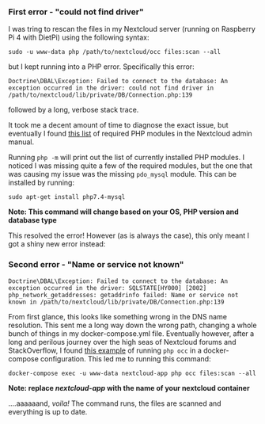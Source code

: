 ### First error - "could not find driver"

I was tring to rescan the files in my Nextcloud server (running on Raspberry Pi 4 with DietPi) using the following syntax:

```
sudo -u www-data php /path/to/nextcloud/occ files:scan --all
```

but I kept running into a PHP error. Specifically this error:

```
Doctrine\DBAL\Exception: Failed to connect to the database: An exception occurred in the driver: could not find driver in /path/to/nextcloud/lib/private/DB/Connection.php:139
```

followed by a long, verbose stack trace.

It took me a decent amount of time to diagnose the exact issue, but eventually I found [this list](https://docs.nextcloud.com/server/20/admin_manual/installation/source_installation.html#prerequisites-for-manual-installation) of required PHP modules in the Nextcloud admin manual.

Running `php -m` will print out the list of currently installed PHP modules. I noticed I was missing quite a few of the required modules, but the one that was causing my issue was the missing `pdo_mysql` module.
This can be installed by running:

```
sudo apt-get install php7.4-mysql
```
**Note: This command will change based on your OS, PHP version and database type**

This resolved the error! However (as is always the case), this only meant I got a shiny new error instead:  

### Second error - "Name or service not known"

```
Doctrine\DBAL\Exception: Failed to connect to the database: An exception occurred in the driver: SQLSTATE[HY000] [2002] php_network_getaddresses: getaddrinfo failed: Name or service not known in /path/to/nextcloud/lib/private/DB/Connection.php:139
```

From first glance, this looks like something wrong in the DNS name resolution. This sent me a long way down the wrong path, changing a whole bunch of things in my docker-compose.yml file.
Eventually however, after a long and perilous journey over the high seas of Nextcloud forums and StackOverflow, I found [this example](https://techoverflow.net/2020/07/17/how-to-run-nextcloud-php-occ-in-a-docker-compose-configuration/) of running `php occ` in a docker-compose configuration.
This led me to running this command:

```
docker-compose exec -u www-data nextcloud-app php occ files:scan --all
```
**Note: replace *nextcloud-app* with the name of your nextcloud container**

....aaaaaand, *voila!* The command runs, the files are scanned and everything is up to date.
